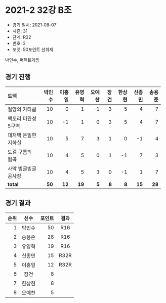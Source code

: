 # 2021-2 32강 B조

- 경기 일시: 2021-08-07
- 시즌: 31
- 단계: R32
- 번호: 2
- 포맷: 50포인트 선취제



박인수, 퍼펙트게임

## 경기 진행

| 트랙 | 박인수 | 이홍일 | 유영혁 | 오예찬 | 장건 | 한상현 | 신종민 | 송용준 |
|:---|---:|---:|---:|---:|---:|---:|---:|---:|
| 절망의 카타콤 | 10 | 0 | 1 | -1 | 3 | 5 | 4 | 7 |
| 팩토리 미완성 5구역 | 10 | -1 | 1 | 0 | 3 | 5 | 4 | 7 |
| 대저택 은밀한 지하실 | 10 | 5 | 7 | 3 | 1 | 0 | -1 | 4 |
| 도검 구름의 협곡 | 10 | 4 | 5 | 0 | 1 | -1 | 7 | 3 |
| 사막 빙글빙글 공사장 | 10 | 4 | 5 | 3 | 0 | -1 | 1 | 7 |
| __total__ | __50__ | __12__ | __19__ | __5__ | __8__ | __8__ | __15__ | __28__ |




## 경기 결과

| 순위 | 선수 | 포인트 | 결과 |
|---:|:---:|---:|:---:|
| 1 | 박인수 | 50 | R16 |
| 2 | 송용준 | 28 | R16 |
| 3 | 유영혁 | 19 | R16 |
| 4 | 신종민 | 15 | R32R |
| 5 | 이홍일 | 12 | R32R |
| 6 | 장건 | 8 |  |
| 7 | 한상현 | 8 |  |
| 8 | 오예찬 | 5 |  |

